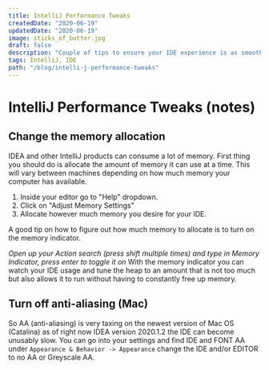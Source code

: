 ```yaml
---
title: IntelliJ Performance Tweaks
createdDate: "2020-06-19"
updatedDate: "2020-06-19"
image: sticks_of_butter.jpg
draft: false
description: "Couple of tips to ensure your IDE experience is as smooth as butter"
tags: IntelliJ, IDE
path: "/blog/intelli-j-performance-tweaks"
---
```


# IntelliJ Performance Tweaks (notes)

## Change the memory allocation

IDEA and other IntelliJ products can consume a lot of memory. First thing you should do is allocate the amount of memory it can use at a time. This will vary between machines depending on how much memory your computer has available.

1. Inside your editor go to "Help" dropdown.
2. Click on "Adjust Memory Settings"
3. Allocate however much memory you desire for your IDE.

A good tip on how to figure out how much memory to allocate is to turn on the memory indicator.

_Open up your Action search (press shift multiple times) and type in Memory Indicator, press enter to toggle it on_
With the memory indicator you can watch your IDE usage and tune the heap to an amount that is not too much but also allows it to run without having to constantly free up memory.

## Turn off anti-aliasing (Mac)

So AA (anti-aliasing) is very taxing on the newest version of Mac OS (Catalina) as of right now IDEA version 2020.1.2 the IDE can become unusably slow.
You can go into your settings and find IDE and FONT AA under `Appearance & Behavior -> Appearance` change the IDE and/or EDITOR to no AA or Greyscale AA.
